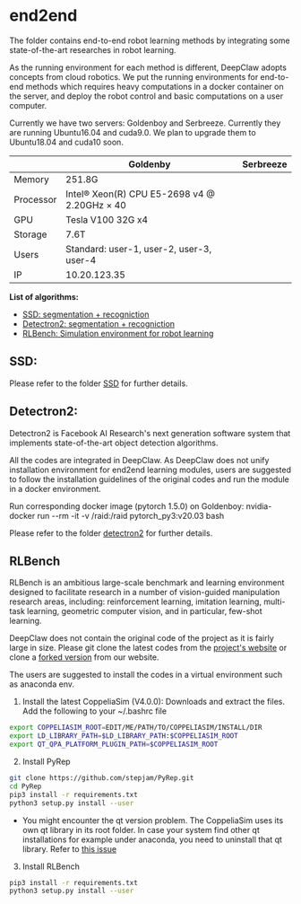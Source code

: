 # end2end <!-- omit in toc -->

The folder contains end-to-end robot learning methods by integrating some state-of-the-art researches in robot learning.

As the running environment for each method is different, DeepClaw adopts concepts from cloud robotics. We put the running environments for end-to-end methods which requires heavy computations in a docker container on the server, and deploy the robot control and basic computations on a user computer.

Currently we have two servers: Goldenboy and Serbreeze. Currently they are running Ubuntu16.04 and cuda9.0. We plan to upgrade them to Ubuntu18.04 and cuda10 soon.

|           | Goldenby                                     | Serbreeze |
|-----------|----------------------------------------------|-----------|
| Memory    | 251.8G                                       |           |
| Processor | Intel® Xeon(R) CPU E5-2698 v4 @ 2.20GHz × 40 |           |
| GPU       | Tesla V100 32G x4                            |           |
| Storage   | 7.6T                                         |           |
| Users     | Standard: user-1, user-2, user-3, user-4     |           |
| IP        | 10.20.123.35                                 |           |

**List of algorithms:** <!-- omit in toc -->

- [SSD: segmentation + recogniction](#SSD)
- [Detectron2: segmentation + recogniction](#Detectron2)
- [RLBench: Simulation environment for robot learning](#RLBench)

## SSD:
Please refer to the folder [SSD](SSD) for further details.

## Detectron2:
Detectron2 is Facebook AI Research's next generation software system that implements state-of-the-art object detection algorithms.

All the codes are integrated in DeepClaw. As DeepClaw does not unify installation environment for end2end learning modules, users are suggested to follow the installation guidelines of the original codes and run the module in a docker environment.

Run corresponding docker image (pytorch 1.5.0) on Goldenboy:
nvidia-docker run --rm -it -v /raid:/raid pytorch_py3:v20.03 bash

Please refer to the folder [detectron2](detectron2) for further details.

## RLBench
RLBench is an ambitious large-scale benchmark and learning environment designed to facilitate research in a number of vision-guided manipulation research areas, including: reinforcement learning, imitation learning, multi-task learning, geometric computer vision, and in particular, few-shot learning.

DeepClaw does not contain the original code of the project as it is fairly large in size. Please git clone the latest codes from the [project's website](https://github.com/stepjam/RLBench.git) or clone a [forked version](https://github.com/ancorasir/RLBench.git) from our website.

The users are suggested to install the codes in a virtual environment such as anaconda env.
1. Install the latest CoppeliaSim (V4.0.0): Downloads and extract the files. Add the following to your ~/.bashrc file
```bash
export COPPELIASIM_ROOT=EDIT/ME/PATH/TO/COPPELIASIM/INSTALL/DIR
export LD_LIBRARY_PATH=$LD_LIBRARY_PATH:$COPPELIASIM_ROOT
export QT_QPA_PLATFORM_PLUGIN_PATH=$COPPELIASIM_ROOT
```


2. Install PyRep
```bash
git clone https://github.com/stepjam/PyRep.git
cd PyRep
pip3 install -r requirements.txt
python3 setup.py install --user
```
   - You  might encounter the qt version problem. The CoppeliaSim uses its own qt library in its root folder. In case your system find other qt installations for example under anaconda, you need to uninstall that qt library. Refer to [this issue](https://github.com/stepjam/PyRep/issues/76)

3. Install RLBench
```bash
pip3 install -r requirements.txt
python3 setup.py install --user
```
